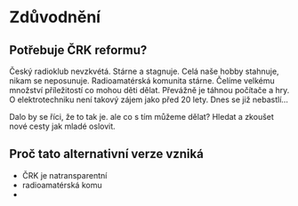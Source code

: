 # Zdůvodnění
## Potřebuje ČRK reformu?
Český radioklub nevzkvétá. Stárne a stagnuje. Celá naše hobby stahnuje, nikam se neposunuje. Radioamatérská komunita stárne. Čelíme velkému množství příležitostí co mohou děti dělat. Převážně je táhnou počítače a hry. O elektrotechniku není takový zájem jako před 20 lety. Dnes se již nebastlí...

Dalo by se říci, že to tak je. ale co s tím můžeme dělat? Hledat a zkoušet nové cesty jak mladé oslovit.

## Proč tato alternativní verze vzniká
* ČRK je natransparentní
* radioamatérská komu
*
